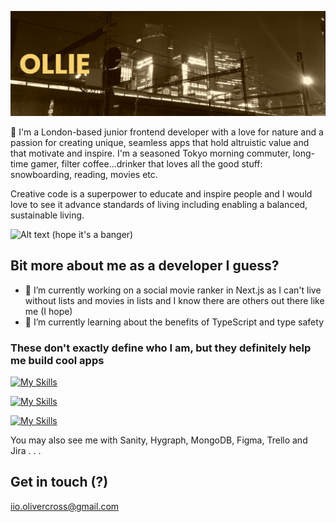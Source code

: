 [![MasterHead](https://raw.githubusercontent.com/Ollie-C/ollie-c/main/banner.png)](https://github.com/Ollie-C)

👋 I'm a London-based junior frontend developer with a love for nature and a passion for creating unique, seamless apps that hold altruistic value and that motivate and inspire. I'm a seasoned Tokyo morning commuter, long-time gamer, filter coffee...drinker that loves all the good stuff: snowboarding, reading, movies etc.

Creative code is a superpower to educate and inspire people and I would love to see it advance standards of living including enabling a balanced, sustainable living.

![Alt text](https://spotify-recently-played-readme.vercel.app/api?user=motijeo&count=1)
(hope it's a banger)

## Bit more about me as a developer I guess? 

- 🔭 I’m currently working on a social movie ranker in Next.js as I can't live without lists and movies in lists and I know there are others out there like me (I hope)
- 🌱 I’m currently learning about the benefits of TypeScript and type safety

### These don't exactly define who I am, but they definitely help me build cool apps


[![My Skills](https://skillicons.dev/icons?i=css,html,js,0,nodejs,0,0,0,vercel,firebase,jest&perline=12)](https://skillicons.dev)

[![My Skills](https://skillicons.dev/icons?i=ts,0,py,0,express,0,0,0,0,prisma,0&perline=12)](https://skillicons.dev)

[![My Skills](https://skillicons.dev/icons?i=nextjs,react,graphql,0,supabase,mysql,sass,0,gcp,photoshop,illustrator&perline=12)](https://skillicons.dev)

You may also see me with Sanity, Hygraph, MongoDB, Figma, Trello and Jira . . .


## Get in touch (?)

iio.olivercross@gmail.com


